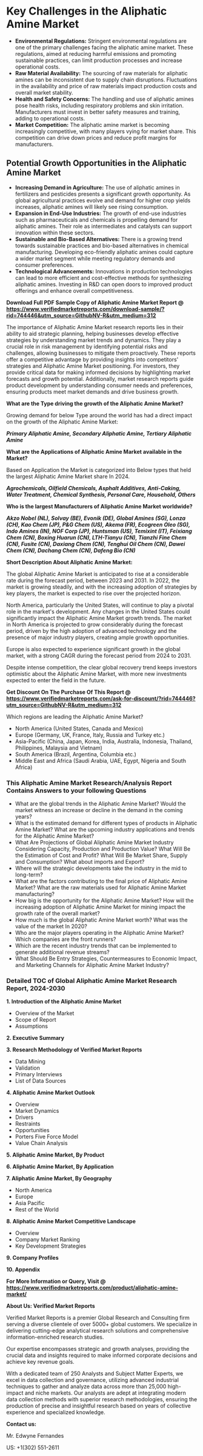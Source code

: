 <p class=""><h1>Key Challenges in the Aliphatic Amine Market</h1><ul>    <li>        <strong>Environmental Regulations:</strong> Stringent environmental regulations are one of the primary challenges facing the aliphatic amine market. These regulations, aimed at reducing harmful emissions and promoting sustainable practices, can limit production processes and increase operational costs.    </li>    <li>        <strong>Raw Material Availability:</strong> The sourcing of raw materials for aliphatic amines can be inconsistent due to supply chain disruptions. Fluctuations in the availability and price of raw materials impact production costs and overall market stability.    </li>    <li>        <strong>Health and Safety Concerns:</strong> The handling and use of aliphatic amines pose health risks, including respiratory problems and skin irritation. Manufacturers must invest in better safety measures and training, adding to operational costs.    </li>    <li>        <strong>Market Competition:</strong> The aliphatic amine market is becoming increasingly competitive, with many players vying for market share. This competition can drive down prices and reduce profit margins for manufacturers.    </li></ul><h2>Potential Growth Opportunities in the Aliphatic Amine Market</h1><ul>    <li>        <strong>Increasing Demand in Agriculture:</strong> The use of aliphatic amines in fertilizers and pesticides presents a significant growth opportunity. As global agricultural practices evolve and demand for higher crop yields increases, aliphatic amines will likely see rising consumption.    </li>    <li>        <strong>Expansion in End-Use Industries:</strong> The growth of end-use industries such as pharmaceuticals and chemicals is propelling demand for aliphatic amines. Their role as intermediates and catalysts can support innovation within these sectors.    </li>    <li>        <strong>Sustainable and Bio-Based Alternatives:</strong> There is a growing trend towards sustainable practices and bio-based alternatives in chemical manufacturing. Developing eco-friendly aliphatic amines could capture a wider market segment while meeting regulatory demands and consumer preferences.    </li>    <li>        <strong>Technological Advancements:</strong> Innovations in production technologies can lead to more efficient and cost-effective methods for synthesizing aliphatic amines. Investing in R&D can open doors to improved product offerings and enhance overall competitiveness.    </li></ul></p><p class=""><strong>Download Full PDF Sample Copy of Aliphatic Amine Market Report @ <a href="https://www.verifiedmarketreports.com/download-sample/?rid=744446&utm_source=GithubNV-R&utm_medium=312" target="_blank">https://www.verifiedmarketreports.com/download-sample/?rid=744446&utm_source=GithubNV-R&utm_medium=312</a></strong></p><p>The importance of&nbsp;Aliphatic Amine Market research reports lies in their ability to aid strategic planning, helping businesses develop effective strategies by understanding market trends and dynamics. They play a crucial role in risk management by identifying potential risks and challenges, allowing businesses to mitigate them proactively. These reports offer a competitive advantage by providing insights into competitors' strategies and Aliphatic Amine Market positioning. For investors, they provide critical data for making informed decisions by highlighting market forecasts and growth potential. Additionally, market research reports guide product development by understanding consumer needs and preferences, ensuring products meet market demands and drive business growth.</p><p><strong>What are the&nbsp;Type driving the growth of the Aliphatic Amine Market?</strong></p><p id="" class="">Growing demand for below Type around the world has had a direct impact on the growth of the Aliphatic Amine Market:</p><p class=""><em><strong>Primary Aliphatic Amine, Secondary Aliphatic Amine, Tertiary Aliphatic Amine</strong></em></p><p class=""><strong>What are the&nbsp;Applications&nbsp;of Aliphatic Amine Market available in the Market?</strong></p><p id="" class="">Based on Application the Market is categorized into Below types that held the largest Aliphatic Amine Market share In 2024.</p><p class=""><em><strong>Agrochemicals, Oilfield Chemicals, Asphalt Additives, Anti-Caking, Water Treatment, Chemical Synthesis, Personal Care, Household, Others</strong></em></p><p class=""><strong>Who is the largest Manufacturers of Aliphatic Amine Market worldwide?</strong></p><p><em><strong>Akzo Nobel (NL), Solvay (BE), Evonik (DE), Global Amines (SG), Lonza (CH), Kao Chem (JP), P&G Chem (US), Akema (FR), Ecogreen Oleo (SG), Indo Amines (IN), NOF Corp (JP), Huntsman (US), Temixint (IT), Feixiang Chem (CN), Boxing Huarun (CN), LTH-Tianyu (CN), Tianzhi Fine Chem (CN), Fusite (CN), Daxiang Chem (CN), Tenghui Oil Chem (CN), Dawei Chem (CN), Dachang Chem (CN), Dafeng Bio (CN)</strong></em></p><p id="" class=""><strong>Short Description About Aliphatic Amine Market:</strong></p><p>The global Aliphatic Amine Market is anticipated to rise at a considerable rate during the forecast period, between 2023 and 2031. In 2022, the market is growing steadily, and with the increasing adoption of strategies by key players, the market is expected to rise over the projected horizon.</p><p>North America, particularly the United States, will continue to play a pivotal role in the market's development. Any changes in the United States could significantly impact the Aliphatic Amine Market growth trends. The market in North America is projected to grow considerably during the forecast period, driven by the high adoption of advanced technology and the presence of major industry players, creating ample growth opportunities.</p><p>Europe is also expected to experience significant growth in the global market, with a strong CAGR during the forecast period from 2024 to 2031.</p><p>Despite intense competition, the clear global recovery trend keeps investors optimistic about the Aliphatic Amine Market, with more new investments expected to enter the field in the future.</p><p id="" class=""><strong>Get Discount On The Purchase Of This Report @ <a href="https://www.verifiedmarketreports.com/ask-for-discount/?rid=744446?utm_source=GithubNV-R&utm_medium=312" target="_blank">https://www.verifiedmarketreports.com/ask-for-discount/?rid=744446?utm_source=GithubNV-R&utm_medium=312</a></strong></p><p class="">Which regions are leading the Aliphatic Amine Market?</p><ul><li>North America (United States, Canada and Mexico)</li><li>Europe (Germany, UK, France, Italy, Russia and Turkey etc.)</li><li>Asia-Pacific (China, Japan, Korea, India, Australia, Indonesia, Thailand, Philippines, Malaysia and Vietnam)</li><li>South America (Brazil, Argentina, Columbia etc.)</li><li>Middle East and Africa (Saudi Arabia, UAE, Egypt, Nigeria and South Africa)</li></ul><h3 id="" class="">This Aliphatic Amine Market Research/Analysis Report Contains Answers to your following Questions</h3><ul><li>What are the global trends in the Aliphatic Amine Market? Would the market witness an increase or decline in the demand in the coming years?</li><li>What is the estimated demand for different types of products in Aliphatic Amine Market? What are the upcoming industry applications and trends for the Aliphatic Amine Market?</li><li>What Are Projections of Global Aliphatic Amine Market Industry Considering Capacity, Production and Production Value? What Will Be the Estimation of Cost and Profit? What Will Be Market Share, Supply and Consumption? What about imports and Export?</li><li>Where will the strategic developments take the industry in the mid to long-term?</li><li>What are the factors contributing to the final price of Aliphatic Amine Market? What are the raw materials used for Aliphatic Amine Market manufacturing?</li><li>How big is the opportunity for the Aliphatic Amine Market? How will the increasing adoption of Aliphatic Amine Market for mining impact the growth rate of the overall market?</li><li>How much is the global Aliphatic Amine Market worth? What was the value of the market In 2020?</li><li>Who are the major players operating in the Aliphatic Amine Market? Which companies are the front runners?</li><li>Which are the recent industry trends that can be implemented to generate additional revenue streams?</li><li>What Should Be Entry Strategies, Countermeasures to Economic Impact, and Marketing Channels for Aliphatic Amine Market Industry?</li></ul><h3 id="" class="">Detailed TOC of Global Aliphatic Amine Market Research Report, 2024-2030</h3><p id="" class=""><strong>1. Introduction of the Aliphatic Amine Market</strong></p><ul><li>Overview of the Market</li><li>Scope of Report</li><li>Assumptions</li></ul><p id="" class=""><strong>2. Executive Summary</strong></p><p id="" class=""><strong>3. Research Methodology of Verified Market Reports</strong></p><ul><li>Data Mining</li><li>Validation</li><li>Primary Interviews</li><li>List of Data Sources</li></ul><p id="" class=""><strong>4. Aliphatic Amine Market Outlook</strong></p><ul><li>Overview</li><li>Market Dynamics</li><li>Drivers</li><li>Restraints</li><li>Opportunities</li><li>Porters Five Force Model</li><li>Value Chain Analysis</li></ul><p id="" class=""><strong>5. Aliphatic Amine Market, By Product</strong></p><p id="" class=""><strong>6. Aliphatic Amine Market, By Application</strong></p><p id="" class=""><strong>7. Aliphatic Amine Market, By Geography</strong></p><ul><li>North America</li><li>Europe</li><li>Asia Pacific</li><li>Rest of the World</li></ul><p id="" class=""><strong>8. Aliphatic Amine Market Competitive Landscape</strong></p><ul><li>Overview</li><li>Company Market Ranking</li><li>Key Development Strategies</li></ul><p id="" class=""><strong>9. Company Profiles</strong></p><p id="" class=""><strong>10. Appendix</strong></p><p id="" class=""><strong>For More Information or Query, Visit @ <a href="https://www.verifiedmarketreports.com/product/aliphatic-amine-market/" target="_blank">https://www.verifiedmarketreports.com/product/aliphatic-amine-market/</a></strong></p><p id="" class=""><strong>About Us: Verified Market Reports</strong></p><p id="" class="">Verified Market Reports is a premier Global Research and Consulting firm serving a diverse clientele of over 5000+ global customers. We specialize in delivering cutting-edge analytical research solutions and comprehensive information-enriched research studies.</p><p id="" class="">Our expertise encompasses strategic and growth analyses, providing the crucial data and insights required to make informed corporate decisions and achieve key revenue goals.</p><p id="" class="">With a dedicated team of 250 Analysts and Subject Matter Experts, we excel in data collection and governance, utilizing advanced industrial techniques to gather and analyze data across more than 25,000 high-impact and niche markets. Our analysts are adept at integrating modern data collection methods with superior research methodologies, ensuring the production of precise and insightful research based on years of collective experience and specialized knowledge.</p><p id="" class=""><strong>Contact us:</strong></p><p id="" class="">Mr. Edwyne Fernandes</p><p id="" class="">US: +1(302) 551-2611</p>